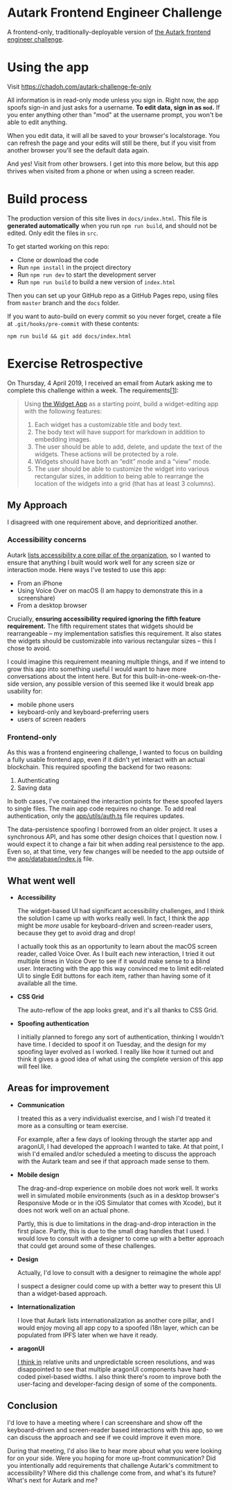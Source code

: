 Autark Frontend Engineer Challenge
==================================

A frontend-only, traditionally-deployable version of [the Autark frontend
engineer challenge](https://github.com/chadoh/autark-fe-challenge).


Using the app
=============

Visit https://chadoh.com/autark-challenge-fe-only

All information is in read-only mode unless you sign in. Right now, the app
spoofs sign-in and just asks for a username. **To edit data, sign in as
`mod`.** If you enter anything other than "mod" at the username prompt, you
won't be able to edit anything.

When you edit data, it will all be saved to your browser's localstorage. You
can refresh the page and your edits will still be there, but if you visit from
another browser you'll see the default data again.

And yes! Visit from other browsers. I get into this more below, but this app
thrives when visited from a phone or when using a screen reader.


Build process
=============

The production version of this site lives in `docs/index.html`. This file is
**generated automatically** when you run `npm run build`, and should not be
edited. Only edit the files in `src`.

To get started working on this repo:

* Clone or download the code
* Run `npm install` in the project directory
* Run `npm run dev` to start the development server
* Run `npm run build` to build a new version of `index.html`

Then you can set up your GitHub repo as a GitHub Pages repo, using files from
`master` branch and the `docs` folder.

If you want to auto-build on every commit so you never forget, create a file at
`.git/hooks/pre-commit` with these contents:

    npm run build && git add docs/index.html


Exercise Retrospective
======================

On Thursday, 4 April 2019, I received an email from Autark asking me to complete this challenge within a week. The requirements[[1]](https://docs.google.com/document/d/1q1ADfotqZ8KhF2p5FLqJhv15QTx4gW-dazusJOAEMIE/edit#):

> Using [the Widget App](https://github.com/AutarkLabs/fe-dev-challenge) as a starting point, build a widget-editing app with the following features:
>
> 1. Each widget has a customizable title and body text.
> 2. The body text will have support for markdown in addition to embedding images.
> 3. The user should be able to add, delete, and update the text of the widgets. These actions will be protected by a role.
> 4. Widgets should have both an “edit” mode and a “view” mode.
> 5. The user should be able to customize the widget into various rectangular sizes, in addition to being able to rearrange the location of the widgets into a grid (that has at least 3 columns).


My Approach
-----------

I disagreed with one requirement above, and deprioritized another.

### Accessibility concerns

Autark [lists accessibility a core pillar of the organization](https://github.com/AutarkLabs/flock/blob/autark-proposal/teams/Autark/2019Q1-2.md), so I wanted to ensure that anything I built would work well for any screen size or interaction mode. Here ways I've tested to use this app:

* From an iPhone
* Using Voice Over on macOS (I am happy to demonstrate this in a screenshare)
* From a desktop browser

Crucially, **ensuring accessibility required ignoring the fifth feature requirement.** The fifth requirement states that widgets should be rearrangeable – my implementation satisfies this requirement. It also states the widgets should be customizable into various rectangular sizes – this I chose to avoid.

I could imagine this requirement meaning multiple things, and if we intend to grow this app into something useful I would want to have more conversations about the intent here. But for this built-in-one-week-on-the-side version, any possible version of this seemed like it would break app usability for:

* mobile phone users
* keyboard-only and keyboard-preferring users
* users of screen readers

### Frontend-only

As this was a frontend engineering challenge, I wanted to focus on building a fully usable frontend app, even if it didn't yet interact with an actual blockchain. This required spoofing the backend for two reasons:

1. Authenticating
2. Saving data

In both cases, I've contained the interaction points for these spoofed layers to single files. The main app code requires no change. To add real authentication, only the [app/utils/auth.ts](https://github.com/chadoh/autark-fe-challenge/blob/solution/app/utils/auth.ts) file requires updates.

The data-persistence spoofing I borrowed from an older project. It uses a synchronous API, and has some other design choices that I question now. I would expect it to change a fair bit when adding real persistence to the app. Even so, at that time, very few changes will be needed to the app outside of the [app/database/index.js](https://github.com/chadoh/autark-fe-challenge/blob/solution/app/database/index.js) file.


What went well
--------------

* **Accessibility**

  The widget-based UI had significant accessibility challenges, and I think the solution I came up with works really well. In fact, I think the app might be _more_ usable for keyboard-driven and screen-reader users, because they get to avoid drag and drop!

  I actually took this as an opportunity to learn about the macOS screen reader, called Voice Over. As I built each new interaction, I tried it out multiple times in Voice Over to see if it would make sense to a blind user. Interacting with the app this way convinced me to limit edit-related UI to single Edit buttons for each item, rather than having some of it available all the time.

* **CSS Grid**

  The auto-reflow of the app looks great, and it's all thanks to CSS Grid.

* **Spoofing authentication**

  I initially planned to forego any sort of authentication, thinking I wouldn't have time. I decided to spoof it on Tuesday, and the design for my spoofing layer evolved as I worked. I really like how it turned out and think it gives a good idea of what using the complete version of this app will feel like.


Areas for improvement
---------------------

* **Communication**

  I treated this as a very individualist exercise, and I wish I'd treated it more as a consulting or team exercise.

  For example, after a few days of looking through the starter app and aragonUI, I had developed the approach I wanted to take. At that point, I wish I'd emailed and/or scheduled a meeting to discuss the approach with the Autark team and see if that approach made sense to them.

* **Mobile design**

  The drag-and-drop experience on mobile does not work well. It works well in simulated mobile environments (such as in a desktop browser's Responsive Mode or in the iOS Simulator that comes with Xcode), but it does not work well on an actual phone.

  Partly, this is due to limitations in the drag-and-drop interaction in the first place. Partly, this is due to the small drag handles that I used. I would love to consult with a designer to come up with a better approach that could get around some of these challenges.

* **Design**

  Actually, I'd love to consult with a designer to reimagine the whole app!

  I suspect a designer could come up with a better way to present this UI than a widget-based approach.

* **Internationalization**

  I love that Autark lists internationalization as another core pillar, and I would enjoy moving all app copy to a spoofed i18n layer, which can be populated from IPFS later when we have it ready.

* **aragonUI**

  [I think in](https://bits.theorem.co/css-pro-tips-responsive-font-sizes-and-when-to-use-which-units/) relative units and unpredictable screen resolutions, and was disappointed to see that multiple aragonUI components have hard-coded pixel-based widths. I also think there's room to improve both the user-facing and developer-facing design of some of the components.


Conclusion
----------

I'd love to have a meeting where I can screenshare and show off the keyboard-driven and screen-reader based interactions with this app, so we can discuss the approach and see if we could improve it even more.

During that meeting, I'd also like to hear more about what you were looking for on your side. Were you hoping for more up-front communication? Did you intentionally add requirements that challenge Autark's commitment to accessibility? Where did this challenge come from, and what's its future? What's next for Autark and me?

